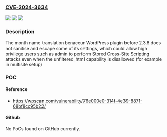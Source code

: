 ### [CVE-2024-3634](https://cve.mitre.org/cgi-bin/cvename.cgi?name=CVE-2024-3634)
![](https://img.shields.io/static/v1?label=Product&message=month%20name%20translation%20benaceur&color=blue)
![](https://img.shields.io/static/v1?label=Version&message=0%3C%202.3.8%20&color=brighgreen)
![](https://img.shields.io/static/v1?label=Vulnerability&message=CWE-79%20Cross-Site%20Scripting%20(XSS)&color=brighgreen)

### Description

The month name translation benaceur WordPress plugin before 2.3.8 does not sanitise and escape some of its settings, which could allow high privilege users such as admin to perform Stored Cross-Site Scripting attacks even when the unfiltered_html capability is disallowed (for example in multisite setup)

### POC

#### Reference
- https://wpscan.com/vulnerability/76e000e0-314f-4e39-8871-68bf8cc95b22/

#### Github
No PoCs found on GitHub currently.

